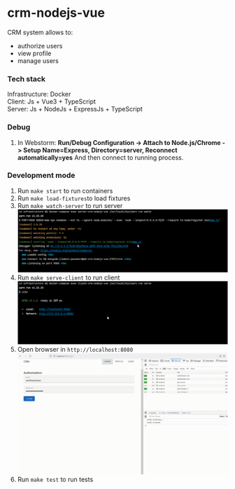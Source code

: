 # crm-nodejs-vue

CRM system allows to:

- authorize users
- view profile
- manage users

### Tech stack

Infrastructure: Docker  
Client: Js + Vue3 + TypeScript  
Server: Js + NodeJs + ExpressJs + TypeScript

### Debug

1. In Webstorm: **Run/Debug Configuration -> Attach to
   Node.js/Chrome -> Setup Name=Express, Directory=server,
   Reconnect automatically=yes** And then connect to
   running process.

### Development mode

1. Run `make start` to run containers
2. Run `make load-fixtures`to load fixtures
3. Run `make watch-server` to run server  
   ![img.png](/documentation/pics/start-server.png)
4. Run `make serve-client` to run client  
   ![img_1.png](/documentation/pics/start-client.png)
5. Open browser in `http://localhost:8080`
   ![app.gif](/documentation/pics/app.gif)
6. Run `make test` to run tests